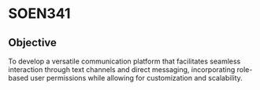 # SOEN341
## Objective
To develop a versatile communication platform that facilitates seamless interaction through text channels and direct messaging, incorporating role-based user permissions while allowing for customization and scalability.
